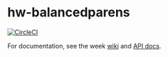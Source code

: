 # hw-balancedparens

[![CircleCI](https://circleci.com/gh/haskell-works/hw-balancedparens.svg?style=svg)](https://circleci.com/gh/haskell-works/hw-balancedparens)

For documentation, see the week [wiki](https://github.com/haskell-works/hw-balancedparens/wiki) and
[API docs](https://hackage.haskell.org/package/hw-balancedparens).
